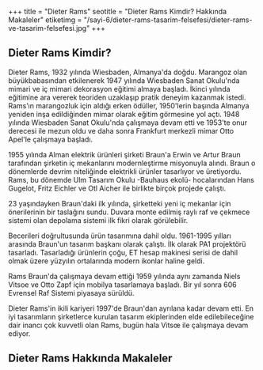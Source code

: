 +++
title = "Dieter Rams"
seotitle = "Dieter Rams Kimdir? Hakkında Makaleler"
etiketimg = "/sayi-6/dieter-rams-tasarim-felsefesi/dieter-rams-ve-tasarim-felsefesi.jpg"
+++

## Dieter Rams Kimdir?

Dieter Rams, 1932 yılında Wiesbaden, Almanya'da doğdu. Marangoz olan büyükbabasından etkilenerek 1947 yılında Wiesbaden Sanat Okulu'nda mimari ve iç mimari dekorasyon eğitimi almaya başladı. İkinci yılında eğitimine ara vererek teoriden uzaklaşıp pratik deneyim kazanmak istedi. Rams’ın marangozluk için aldığı erken ödüller, 1950'lerin başında Almanya yeniden inşa edildiğinden mimar olarak eğitim görmesine yol açtı. 1948 yılında Wiesbaden Sanat Okulu'nda çalışmaya devam etti ve 1953'te onur derecesi ile mezun oldu ve daha sonra Frankfurt merkezli mimar Otto Apel'le çalışmaya başladı.


1955 yılında Alman elektrik ürünleri şirketi Braun'a Erwin ve Artur Braun tarafından şirketin iç mekanlarını modernleştirme misyonuyla alındı. Braun o dönemlerde devrim niteliğinde elektrikli ürünler tasarlıyor ve üretiyordu. Rams, bu dönemde Ulm Tasarım Okulu -Bauhaus ekolü- hocalarından Hans Gugelot, Fritz Eichler ve Otl Aicher ile birlikte birçok projede çalıştı.


23 yaşındayken Braun'daki ilk yılında, şirketteki yeni iç mekanlar için önerilerinin bir taslağını sundu. Duvara monte edilmiş raylı raf ve çekmece sistemi olan depolama sistemi ilk fikri olarak görülebilir.


Becerileri doğrultusunda ürün tasarımına dahil oldu. 1961-1995 yılları arasında Braun'un tasarım başkanı olarak çalıştı. İlk olarak PA1 projektörü tasarladı. Tasarladığı ürünlerin çoğu, ET hesap makinesi serisi de dahil olmak üzere yüzyılın ortalarında modern ikonlar haline geldi.


Rams Braun'da çalışmaya devam ettiği 1959 yılında aynı zamanda Niels Vitsoe ve Otto Zapf için mobilya tasarlamaya başladı. Bir yıl sonra 606 Evrensel Raf Sistemi piyasaya sürüldü.

Dieter Rams'in ikili kariyeri 1997'de Braun'dan ayrılana kadar devam etti.
En iyi tasarımların şirketlerce kurulan tasarım ekiplerinden elde edilebileceğine dair inancı çok kuvvetli olan Rams, bugün hala Vitsœ ile çalışmaya devam ediyor.

## Dieter Rams Hakkında Makaleler